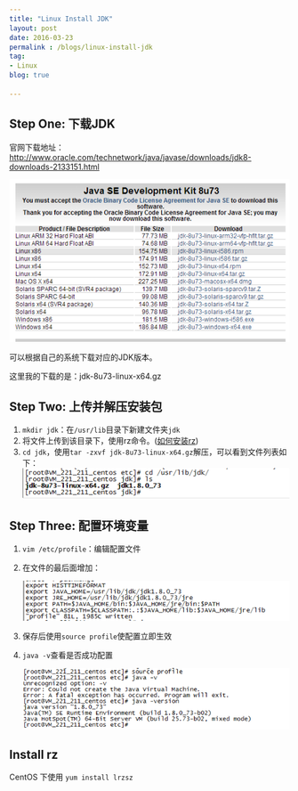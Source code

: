 ```yaml
---
title: "Linux Install JDK"
layout: post
date: 2016-03-23
permalink : /blogs/linux-install-jdk
tag:
- Linux
blog: true

---
```



## Step One: 下载JDK

官网下载地址：http://www.oracle.com/technetwork/java/javase/downloads/jdk8-downloads-2133151.html

![download-jdk](../assets/images/blogs/2016-03-23-download-jdk.png)

可以根据自己的系统下载对应的JDK版本。

这里我的下载的是：jdk-8u73-linux-x64.gz


## Step Two: 上传并解压安装包

1. `mkdir jdk`：在`/usr/lib`目录下新建文件夹`jdk`
2. 将文件上传到该目录下，使用rz命令。([如何安装rz](#install-rz))
3. `cd jdk`，使用`tar -zxvf jdk-8u73-linux-x64.gz`解压，可以看到文件列表如下：
![jdk-dir](../assets/images/blogs/2016-03-23-jdk-dir.png)


## Step Three: 配置环境变量

1. `vim /etc/profile`：编辑配置文件
2. 在文件的最后面增加：

	![jdk-enviroment](../assets/images/blogs/2016-03-23-jdk-enviroment.png)

3. 保存后使用`source profile`使配置立即生效
4. `java -v`查看是否成功配置
	
	![source-version](../assets/images/blogs/2016-03-23-source-version.png)

## Install rz

CentOS 下使用 `yum install lrzsz`